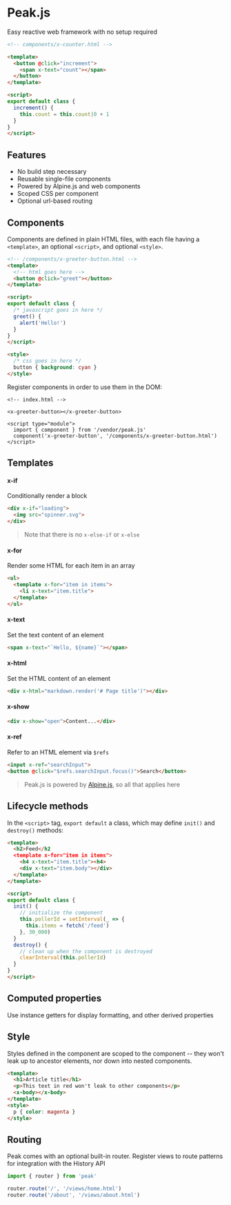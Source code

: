 # Peak.js

Easy reactive web framework with no setup required

```html
<!-- components/x-counter.html -->

<template>
  <button @click="increment"> 
    <span x-text="count"></span>
  </button>
</template>

<script>
export default class {
  increment() {
    this.count = this.count|0 + 1
  }
}
</script>
```

## Features

- No build step necessary
- Reusable single-file components
- Powered by Alpine.js and web components
- Scoped CSS per component
- Optional url-based routing

## Components

Components are defined in plain HTML files, with each file having a `<template>`, an optional `<script>`, and optional `<style>`.

```html
<!-- /components/x-greeter-button.html -->
<template>
  <!-- html goes here -->
  <button @click="greet"></button>
</template>

<script>
export default class {
  /* javascript goes in here */
  greet() {
    alert('Hello!')
  }
}
</script>

<style>
  /* css goes in here */
  button { background: cyan }
</style>
```

Register components in order to use them in the DOM:

```
<!-- index.html -->

<x-greeter-button></x-greeter-button>

<script type="module">
  import { component } from '/vendor/peak.js'
  component('x-greeter-button', '/components/x-greeter-button.html')
</script>
```

## Templates

#### x-if

Conditionally render a block

```html
<div x-if="loading">
  <img src="spinner.svg">
</div>
```

> Note that there is no `x-else-if` or `x-else`

#### x-for

Render some HTML for each item in an array

```html
<ul>
  <template x-for="item in items">
    <li x-text="item.title">
  </template>
</ul>
```

#### x-text

Set the text content of an element

```html
<span x-text="`Hello, ${name}`"></span>
```

#### x-html

Set the HTML content of an element

```html
<div x-html="markdown.render('# Page title')"></div>
```

#### x-show

```html
<div x-show="open">Content...</div>
```

#### x-ref

Refer to an HTML element via `$refs`

```html
<input x-ref="searchInput">
<button @click="$refs.searchInput.focus()">Search</button>
```

> Peak.js is powered by [Alpine.js](https://alpinejs.dev/), so all that applies here


## Lifecycle methods

In the `<script>` tag, `export default` a class, which may define `init()` and `destroy()` methods:

```html
<template>
  <h2>Feed</h2
  <template x-for="item in items">
    <h4 x-text="item.title"><h4>
    <div x-text="item.body"></div>
  </template>
</template>

<script>
export default class {
  init() {
    // initialize the component
    this.pollerId = setInterval(_ => {
      this.items = fetch('/feed')
    }, 30_000)
  }
  destroy() {
    // clean up when the component is destroyed
    clearInterval(this.pollerId)
  }
}
</script>
```


## Computed properties

Use instance getters for display formatting, and other derived properties

<template>
  <div x-text="formattedTime"></div>
</template>

<script>
export default class {
  get formattedTime() {
    return new this.time.toISOString()
  }
  init() {
    this.time = new Date;
  }
}
</script>


## Style

Styles defined in the component are scoped to the component -- they won't leak up to ancestor elements, nor down into nested components.

```html
<template>
  <h1>Article title</h1>
  <p>This text in red won't leak to other components</p>
  <x-body></x-body>
</template>
<style>
  p { color: magenta }
</style>
```

## Routing

Peak comes with an optional built-in router.  Register views to route patterns for integration with the History API

```javascript
import { router } from 'peak'

router.route('/', '/views/home.html')
router.route('/about', '/views/about.html')
```




